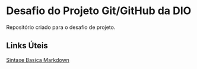 # Desafio do Projeto Git/GitHub da DIO
Repositório criado para o desafio de projeto.

## Links Úteis
[Sintaxe Basica Markdown](https://www.markdownguide.org/basic-syntax/)
